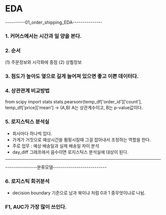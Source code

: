 # EDA

----------01_order_shipping_EDA---------------
### 1. 커머스에서는 시간과 일 양을 본다. 


### 2. 순서

(1) 주문정보와 시각화에 중점
(2) 상풤정보 

### 3. 첨도가 높아도 옆으로 길게 늘어져 있으면 좋고 이쁜 데이터다. 

### 4. 상관관계 비교방법
from scipy import stats
stats.pearsonr(temp_df['order_id']['count'], temp_df['price]['mean']
-> (A,B) A는 상관계수이고, B는 p-value값이다.

### 5. 로지스틱스 분석실 
- 회사마다 하나씩 있다. 
- 가게가 거짓으로 예상시간을 펌핑시킬때 그걸 잡아내서 조정하는 역할을 한다. 
- 주로 업무 : 예상 배송일과 실제 배송일 차이 분석 
- day_diff 그래프에서 음수이면 로지스틱스 분석실에 대상이 된다. 

---------------------------------------------------------------------

----------------분류모델---------------------------

### 6. 로지스틱 회귀분석  
- decision boundary 기준으로 남과 북이냐 처럼 0과 1 중무엇이냐로 나뉨.

### F1, AUC가 가장 많이 쓰인다. 

### 

### 

### 

### 
